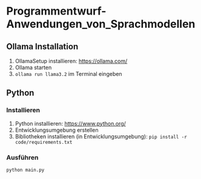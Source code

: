 # Programmentwurf-Anwendungen_von_Sprachmodellen
## Ollama Installation
1. OllamaSetup installieren: https://ollama.com/
2. Ollama starten
3. ```ollama run llama3.2``` im Terminal eingeben

## Python 
### Installieren
1. Python installieren: https://www.python.org/
2. Entwicklungsumgebung erstellen
3. Bibliotheken installieren (in Entwicklungsumgebung): ```pip install -r code/requirements.txt``` 

### Ausführen
```python main.py```